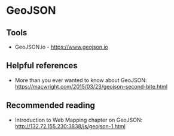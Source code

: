 # GeoJSON

## Tools
* GeoJSON.io - https://www.geojson.io

## Helpful references
* More than you ever wanted to know about GeoJSON: https://macwright.com/2015/03/23/geojson-second-bite.html

## Recommended reading
* Introduction to Web Mapping chapter on GeoJSON: http://132.72.155.230:3838/js/geojson-1.html
